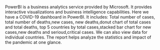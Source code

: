 PowerBI is a business analytics service provided by Microsoft. It provides interactive visualizations and business intelligence capabilities. Here we have a COVID-19 dashboard in PowerBI. It includes:
Total number of cases, total number of deaths,new cases, new deaths,donut chart of total cases and total deaths, top 5 countries by total cases,stacked bar chart for new cases,new deaths and serioud,critical cases. We can also view data for individual countries.
The report helps analyze the statistics and impact of the pandemic at one glance.
